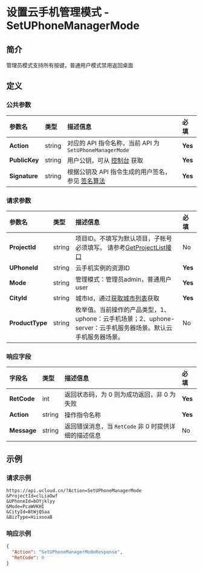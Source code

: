 # 设置云手机管理模式 - SetUPhoneManagerMode

## 简介

管理员模式支持所有按键，普通用户模式禁用返回桌面









## 定义

### 公共参数

| 参数名 | 类型 | 描述信息 | 必填 |
|:---|:---|:---|:---|
| **Action**     | string  | 对应的 API 指令名称，当前 API 为 `SetUPhoneManagerMode`                        | **Yes** |
| **PublicKey**  | string  | 用户公钥，可从 [控制台](https://console.ucloud.cn/uapi/apikey) 获取                                             | **Yes** |
| **Signature**  | string  | 根据公钥及 API 指令生成的用户签名，参见 [签名算法](api/summary/signature.md)  | **Yes** |

### 请求参数

| 参数名 | 类型 | 描述信息 | 必填 |
|:---|:---|:---|:---|
| **ProjectId** | string | 项目ID。不填写为默认项目，子帐号必须填写。 请参考[GetProjectList接口](https://docs.ucloud.cn/api/summary/get_project_list) |No|
| **UPhoneId** | string | 云手机实例的资源ID |**Yes**|
| **Mode** | string | 管理模式：管理员admin，普通用户user |**Yes**|
| **CityId** | string | 城市Id，通过[获取城市列表](#DescribeUPhoneCities)获取 |**Yes**|
| **ProductType** | string | 枚举值。当前操作的产品类型，1、uphone：云手机场景；2、uphone-server：云手机服务器场景。默认云手机服务器场景。 |No|

### 响应字段

| 字段名 | 类型 | 描述信息 | 必填 |
|:---|:---|:---|:---|
| **RetCode** | int | 返回状态码，为 0 则为成功返回，非 0 为失败 |**Yes**|
| **Action** | string | 操作指令名称 |**Yes**|
| **Message** | string | 返回错误消息，当 `RetCode` 非 0 时提供详细的描述信息 |No|




## 示例

### 请求示例
    
```
https://api.ucloud.cn/?Action=SetUPhoneManagerMode
&ProjectId=clLiaOwf
&UPhoneId=bOYjklyy
&Mode=PcaWVKHI
&CityId=BtWjQSaa
&BizType=HiixooaB
```

### 响应示例
    
```json
{
  "Action": "SetUPhoneManagerModeResponse",
  "RetCode": 0
}
```





